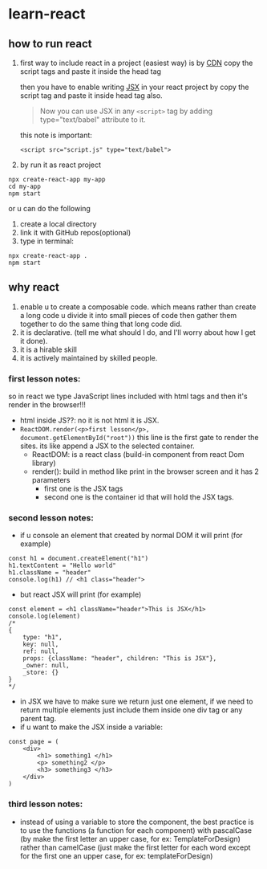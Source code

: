 # learn-react
## how to run react 
1. first way to include react in a project (easiest way) is by [CDN](https://reactjs.org/docs/cdn-links.html) copy the script tags and paste it inside the head tag

    then you have to enable writing [JSX](https://reactjs.org/docs/add-react-to-a-website.html#quickly-try-jsx) in your react project by copy the script tag and paste it inside head tag also. 
    > Now you can use JSX in any `<script>` tag by adding type="text/babel" attribute to it. 

    this note is important:
    ```
    <script src="script.js" type="text/babel">
    ```
2. by run it as react project
```
npx create-react-app my-app
cd my-app
npm start
```
or u can do the following
1. create a local directory 
2. link it with GitHub repos(optional)
3. type in terminal: 
```
npx create-react-app .
npm start
```
## why react
1. enable u to create a composable code. which means rather than create a long code u divide it into small pieces of code then gather them together to do the same thing that long code did.
2. it is declarative. (tell me what should I do, and I'll worry about how I get it done).
3. it is a hirable skill
4. it is actively maintained by skilled people.

### first lesson notes:
so in react we type JavaScript lines included with html tags and then it's render in the browser!!!

- html inside JS??: no it is not html it is JSX.
- `ReactDOM.render(<p>first lesson</p>, document.getElementById("root"))` this line is the first gate to render the sites. its like append a JSX to the selected container.
    - ReactDOM: is a react class (build-in component from react Dom library) 
    - render(): build in method like print in the browser screen and it has 2 parameters
        - first one is the JSX tags
        - second one is the container id that will hold the JSX tags.

### second lesson notes:
- if u console an element that created by normal DOM it will print (for example)
```
const h1 = document.createElement("h1")
h1.textContent = "Hello world"
h1.className = "header"
console.log(h1) // <h1 class="header">
```
- but react JSX will print (for example)
```
const element = <h1 className="header">This is JSX</h1>
console.log(element)
/* 
{
    type: "h1", 
    key: null, 
    ref: null, 
    props: {className: "header", children: "This is JSX"}, 
    _owner: null, 
    _store: {}
}
*/
```
- in JSX we have to make sure we return just one element, if we need to return multiple elements just include them inside one div tag or any parent tag.
- if u want to make the JSX inside a variable:
```
const page = (
    <div>
        <h1> something1 </h1>
        <p> something2 </p>
        <h3> something3 </h3>
    </div>
)
```

### third lesson notes:
- instead of using a variable to store the component, the best practice is to use the functions (a function for each component) with pascalCase (by make the first letter an upper case, for ex: TemplateForDesign) rather than camelCase (just make the first letter for each word except for the first one an upper case, for ex: templateForDesign)